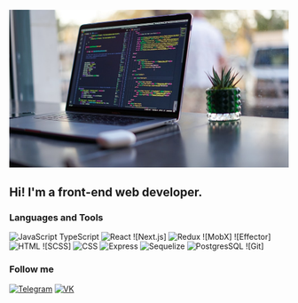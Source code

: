 ![Header](https://github.com/KardopoloFF/KardopoloFF/blob/main/assets/programming-laptop.jpg)

## Hi! I'm a front-end web developer.

### Languages and Tools
![JavaScript](https://img.shields.io/badge/-JavaScript-090909?style=for-the-badge&logo=JavaScript&logoColor=47C5FB)
TypeScript
![React](https://img.shields.io/badge/-React-090909?style=for-the-badge&logo=React&logoColor=47C5FB)
![Next.js]
![Redux](https://img.shields.io/badge/-Redux-090909?style=for-the-badge&logo=Redux&logoColor=47C5FB)
![MobX]
![Effector]
![HTML](https://img.shields.io/badge/-HTML-090909?style=for-the-badge&logo=HTML&logoColor=47C5FB)
![SCSS]
![CSS](https://img.shields.io/badge/-CSS-090909?style=for-the-badge&logo=CSS&logoColor=47C5FB)
![Express](https://img.shields.io/badge/-Express-090909?style=for-the-badge&logo=Express&logoColor=47C5FB)
![Sequelize](https://img.shields.io/badge/-Sequelize-090909?style=for-the-badge&logo=Sequelize&logoColor=47C5FB)
![PostgresSQL](https://img.shields.io/badge/-PostgresSQL-090909?style=for-the-badge&logo=PostgresSQL&logoColor=47C5FB)
![Git]

### Follow me
[![Telegram](https://img.shields.io/badge/-Telegram-090909?style=for-the-badge&logo=telegram&logoColor=27A0D9)](https://t.me/Kardopoloff)
[![VK](https://img.shields.io/badge/-VK-090909?style=for-the-badge&logo=VK&logoColor=4F7DB3)](https://vk.com/kardopoloff20)


